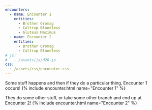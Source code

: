 ```yaml
---
encounters:
  - name: Encounter 1
    entities:
      - Brother Gromag
      - Caltrop Bloodless
      - Gluteus Maximus
  - name: Encounter 2
    entities:
      - Brother Gromag
      - Caltrop Bloodless
# js:
#   - /assets/js/d20.js
css:
  - /assets/css/encounter.css
---
```


Some stuff happens and then if they do a particular thing, Encounter 1 occurs!
{% include encounter.html name="Encounter 1" %}


They do some other stuff, or take some other branch and end up at Encounter 2!
{% include encounter.html name="Encounter 2" %}
